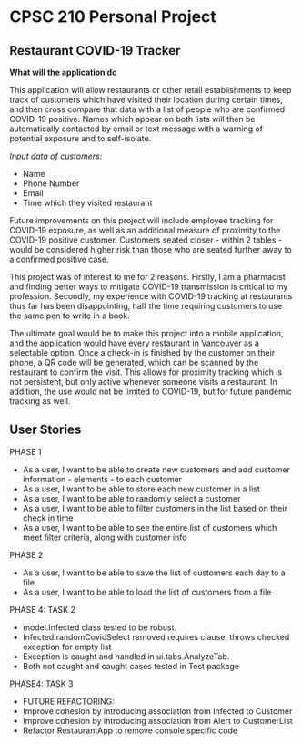# CPSC 210 Personal Project 

## Restaurant COVID-19 Tracker

**What will the application do**

This application will allow restaurants or other retail establishments to keep track of customers which
have visited their location during certain times, and then cross compare that data with a list of people 
who are confirmed COVID-19 positive. Names which appear on both lists will then be automatically contacted by
email or text message with a warning of potential exposure and to self-isolate. 

*Input data of customers*:
- Name
- Phone Number
- Email
- Time which they visited restaurant

Future improvements on this project will include employee tracking for COVID-19 exposure,
as well as an additional measure of proximity to the COVID-19 positive customer.
Customers seated closer - within 2 tables - would be considered higher risk than those who are seated further away 
to a confirmed positive case. 

This project was of interest to me for 2 reasons. Firstly, I am a pharmacist and finding better ways to mitigate 
COVID-19 transmission is critical to my profession. Secondly, my experience with COVID-19 tracking at restaurants 
thus far has been disappointing, half the time requiring customers to use the same pen to write in a book.

The ultimate goal would be to make this project into a mobile application, and the application would have 
every restaurant in Vancouver as a selectable option. Once a check-in is finished by the customer on their phone, 
a QR code will be generated, which can be scanned by the restaurant to confirm the visit. This allows for 
proximity tracking which is not persistent, but only active whenever someone visits a restaurant. In addition, the 
use would not be limited to COVID-19, but for future pandemic tracking as well. 


## User Stories ##

PHASE 1
- As a user, I want to be able to create new customers and add customer information - elements - to each customer
- As a user, I want to be able to store each new customer in a list
- As a user, I want to be able to randomly select a customer
- As a user, I want to be able to filter customers in the list based on their check in time
- As a user, I want to be able to see the entire list of customers which meet filter criteria, along with customer info

PHASE 2
- As a user, I want to be able to save the list of customers each day to a file
- As a user, I want to be able to load the list of customers from a file

PHASE 4: TASK 2
- model.Infected class tested to be robust.
- Infected.randomCovidSelect removed requires clause, throws checked exception for empty list
- Exception is caught and handled in ui.tabs.AnalyzeTab.
- Both not caught and caught cases tested in Test package

PHASE4: TASK 3
- FUTURE REFACTORING:
- Improve cohesion by introducing association from Infected to Customer
- Improve cohesion by introducing association from Alert to CustomerList
- Refactor RestaurantApp to remove console specific code
